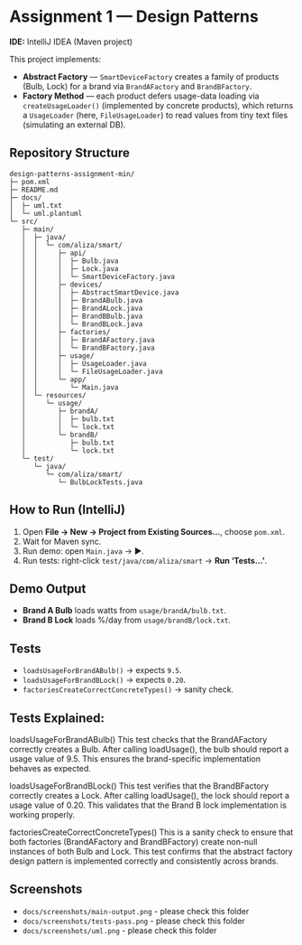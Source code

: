 # Assignment 1 — Design Patterns

**IDE:** IntelliJ IDEA (Maven project)

This project implements:

- **Abstract Factory** — `SmartDeviceFactory` creates a family of products (Bulb, Lock) for a brand via `BrandAFactory` and `BrandBFactory`.
- **Factory Method** — each product defers usage-data loading via `createUsageLoader()` (implemented by concrete products), which returns a `UsageLoader` (here, `FileUsageLoader`) to read values from tiny text files (simulating an external DB).

## Repository Structure
```text
design-patterns-assignment-min/
├─ pom.xml
├─ README.md
├─ docs/
│  ├─ uml.txt
│  └─ uml.plantuml
└─ src/
   ├─ main/
   │  ├─ java/
   │  │  └─ com/aliza/smart/
   │  │     ├─ api/
   │  │     │  ├─ Bulb.java
   │  │     │  ├─ Lock.java
   │  │     │  └─ SmartDeviceFactory.java
   │  │     ├─ devices/
   │  │     │  ├─ AbstractSmartDevice.java
   │  │     │  ├─ BrandABulb.java
   │  │     │  ├─ BrandALock.java
   │  │     │  ├─ BrandBBulb.java
   │  │     │  └─ BrandBLock.java
   │  │     ├─ factories/
   │  │     │  ├─ BrandAFactory.java
   │  │     │  └─ BrandBFactory.java
   │  │     ├─ usage/
   │  │     │  ├─ UsageLoader.java
   │  │     │  └─ FileUsageLoader.java
   │  │     └─ app/
   │  │        └─ Main.java
   │  └─ resources/
   │     └─ usage/
   │        ├─ brandA/
   │        │  ├─ bulb.txt
   │        │  └─ lock.txt
   │        └─ brandB/
   │           ├─ bulb.txt
   │           └─ lock.txt
   └─ test/
      └─ java/
         └─ com/aliza/smart/
            └─ BulbLockTests.java
```

## How to Run (IntelliJ)
1. Open **File → New → Project from Existing Sources…**, choose `pom.xml`.
2. Wait for Maven sync.
3. Run demo: open `Main.java` → ▶.
4. Run tests: right-click `test/java/com/aliza/smart` → **Run ‘Tests…’**.

## Demo Output
- **Brand A Bulb** loads watts from `usage/brandA/bulb.txt`.
- **Brand B Lock** loads %/day from `usage/brandB/lock.txt`.

## Tests
- `loadsUsageForBrandABulb()` → expects `9.5`.
- `loadsUsageForBrandBLock()` → expects `0.20`.
- `factoriesCreateCorrectConcreteTypes()` → sanity check.

## Tests Explained: 
loadsUsageForBrandABulb()
This test checks that the BrandAFactory correctly creates a Bulb. After calling loadUsage(), the bulb should report a usage value of 9.5. This ensures the brand-specific implementation behaves as expected.

loadsUsageForBrandBLock()
This test verifies that the BrandBFactory correctly creates a Lock. After calling loadUsage(), the lock should report a usage value of 0.20. This validates that the Brand B lock implementation is working properly.

factoriesCreateCorrectConcreteTypes()
This is a sanity check to ensure that both factories (BrandAFactory and BrandBFactory) create non-null instances of both Bulb and Lock. This test confirms that the abstract factory design pattern is implemented correctly and consistently across brands.

## Screenshots
- `docs/screenshots/main-output.png` - please check this folder 
- `docs/screenshots/tests-pass.png` - please check this folder
- `docs/screenshots/uml.png` - please check this folder









